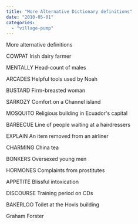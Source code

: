 ```yaml
---
title: "More Alternative Dictionary definitions"
date: "2010-05-01"
categories: 
  - "village-pump"
---
```


More alternative definitions

COWPAT Irish dairy farmer

MENTALLY Head-count of males

ARCADES Helpful tools used by Noah

BUSTARD Firm-breasted woman

SARKOZY Comfort on a Channel island

MOSQUITO Religious building in Ecuador's capital

BARBECUE Line of people waiting at a hairdressers

EXPLAIN An item removed from an airliner

CHARMING China tea

BONKERS Oversexed young men

HORMONES Complaints from prostitutes

APPETITE Blissful intoxication

DISCOURSE Training period on CDs

BAKERLOO Toilet at the Hovis building

Graham Forster
